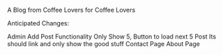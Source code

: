 A Blog from Coffee Lovers for Coffee Lovers

Anticipated Changes:

Admin Add Post Functionality
Only Show 5, Button to load next 5
Post Its should link and only show the good stuff
Contact Page
About Page
